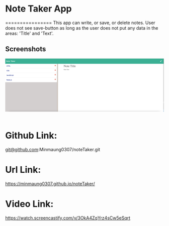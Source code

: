 # Note Taker App

================
This app can write, or save, or delete notes. User does not see save-button as long as the user does not put any data in the areas: 'Title' and 'Text'.

## Screenshots

![](public/assets/images/noteTaker.png)
![]()

# Github Link:

git@github.com:Minmaung0307/noteTaker.git

# Url Link:

https://minmaung0307.github.io/noteTaker/

# Video Link:
https://watch.screencastify.com/v/3OkA4ZqYrz4sCw5eSqrt
